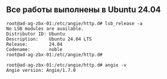 Все работы выполнены в Ubuntu 24.04
--------------------------------------------------------------------------------------------------------
```
root@ad-ag-zbx-01:/etc/angie/http.d# lsb_release -a
No LSB modules are available.
Distributor ID: Ubuntu
Description:    Ubuntu 24.04 LTS
Release:        24.04
Codename:       noble
root@ad-ag-zbx-01:/etc/angie/http.d#
```
```
root@ad-ag-zbx-01:/etc/angie/http.d# angie -v
Angie version: Angie/1.7.0
```
